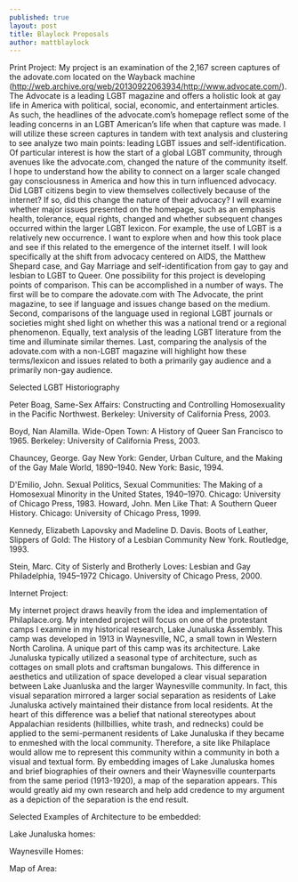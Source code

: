 ```yaml
---
published: true
layout: post
title: Blaylock Proposals
author: mattblaylock
---
```


Print Project:
My project is an examination of the 2,167 screen captures of the adovate.com located on the Wayback machine (http://web.archive.org/web/20130922063934/http://www.advocate.com/).    The Advocate is a leading LGBT magazine and offers a holistic look at gay life in America with political, social, economic, and entertainment articles.  As such, the headlines of the advocate.com’s homepage reflect some of the leading concerns in an LGBT American’s life when that capture was made.  I will utilize these screen captures in tandem with text analysis and clustering to see analyze two main points: leading LGBT issues and self-identification.  Of particular interest is how the start of a global LGBT community, through avenues like the advocate.com, changed the nature of the community itself.  I hope to understand how the ability to connect on a larger scale changed gay consciousness in America and how this in turn influenced advocacy.  Did LGBT citizens begin to view themselves collectively because of the internet?  If so, did this change the nature of their advocacy?  I will examine whether major issues presented on the homepage, such as an emphasis health, tolerance, equal rights, changed and whether subsequent changes occurred within the larger LGBT lexicon.  For example, the use of LGBT is a relatively new occurrence.  I want to explore when and how this took place and see if this related to the emergence of the internet itself.  I will look specifically at the shift from advocacy centered on AIDS, the Matthew Shepard case, and Gay Marriage and self-identification from gay to gay and lesbian to LGBT to Queer.   One possibility for this project is developing points of comparison.  This can be accomplished in a number of ways.  The first will be to compare the adovate.com with The Advocate, the print magazine, to see if language and issues change based on the medium.  Second, comparisons of the language used in regional LGBT journals or societies might shed light on whether this was a national trend or a regional phenomenon.  Equally, text analysis of the leading LGBT literature from the time and illuminate similar themes.  Last, comparing the analysis of the adovate.com with a non-LGBT magazine will highlight how these terms/lexicon and issues related to both a primarily gay audience and a primarily non-gay audience.

Selected LGBT Historiography

Peter Boag, Same-Sex Affairs: Constructing and Controlling Homosexuality in the Pacific Northwest.  Berkeley: University of California Press, 2003. 

Boyd, Nan Alamilla. Wide-Open Town: A History of Queer San Francisco to 1965. Berkeley: University of California Press, 2003. 

Chauncey, George.  Gay New York: Gender, Urban Culture, and the Making of the Gay Male World, 1890–1940.  New York: Basic, 1994. 

D'Emilio, John. Sexual Politics, Sexual Communities: The Making of a Homosexual Minority in the United States, 1940–1970.  Chicago: University of Chicago Press, 1983. 
Howard, John.  Men Like That: A Southern Queer History.  Chicago: University of Chicago Press, 1999. 

Kennedy, Elizabeth Lapovsky and Madeline D. Davis. Boots of Leather, Slippers of Gold: The History of a Lesbian Community New York. Routledge, 1993. 

Stein, Marc. City of Sisterly and Brotherly Loves: Lesbian and Gay Philadelphia, 1945–1972 Chicago. University of Chicago Press, 2000. 


Internet Project:

My internet project draws heavily from the idea and implementation of Philaplace.org.  My intended project will focus on one of the protestant camps I examine in my historical research, Lake Junaluska Assembly.  This camp was developed in 1913 in Waynesville, NC, a small town in Western North Carolina.  A unique part of this camp was its architecture.  Lake Junaluska typically utilized a seasonal type of architecture, such as cottages on small plots and craftsman bungalows.  This difference in aesthetics and utilization of space developed a clear visual separation between Lake Juanluska and the larger Waynesville community.  In fact, this visual separation mirrored a larger social separation as residents of Lake Junaluska actively maintained their distance from local residents.  At the heart of this difference was a belief that national stereotypes about Appalachian residents (hillbillies, white trash, and rednecks) could be applied to the semi-permanent residents of Lake Junaluska if they became to enmeshed with the local community.  Therefore, a site like Philaplace would allow me to represent this community within a community in both a visual and textual form.  By embedding images of Lake Junaluska homes and brief biographies of their owners and their Waynesville counterparts from the same period (1913-1920), a map of the separation appears.  This would greatly aid my own research and help add credence to my argument as a depiction of the separation is the end result.

Selected Examples of Architecture to be embedded: 

Lake Junaluska homes:
 
 
 
 
Waynesville Homes:
 
 
 
 
Map of Area:
 


